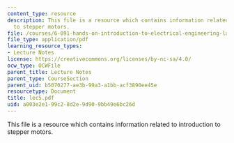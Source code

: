 ```yaml
---
content_type: resource
description: This file is a resource which contains information related to introduction
  to stepper motors.
file: /courses/6-091-hands-on-introduction-to-electrical-engineering-lab-skills-january-iap-2008/a003e2e199c28d2e9d909bb49e6bc26d_lec5.pdf
file_type: application/pdf
learning_resource_types:
- Lecture Notes
license: https://creativecommons.org/licenses/by-nc-sa/4.0/
ocw_type: OCWFile
parent_title: Lecture Notes
parent_type: CourseSection
parent_uid: b5070277-ae3b-99a3-a1bb-acf3890ee45e
resourcetype: Document
title: lec5.pdf
uid: a003e2e1-99c2-8d2e-9d90-9bb49e6bc26d
---
```

This file is a resource which contains information related to introduction to stepper motors.